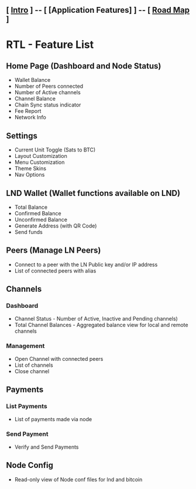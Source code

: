 [ [Intro](README.md) ] -- [ **[Application Features]** ] -- [ [Road Map](Roadmap.md) ]
----
# RTL - Feature List

## Home Page (Dashboard and Node Status)
- Wallet Balance
- Number of Peers connected
- Number of Active channels
- Channel Balance
- Chain Sync status indicator
- Fee Report
- Network Info

## Settings
- Current Unit Toggle (Sats to BTC)
- Layout Customization
- Menu Customization
- Theme Skins
- Nav Options

## LND Wallet (Wallet functions available on LND)
- Total Balance
- Confirmed Balance
- Unconfirmed Balance
- Generate Address (with QR Code)
- Send funds

## Peers (Manage LN Peers)
- Connect to a peer with the LN Public key and/or IP address
- List of connected peers with alias

## Channels
### Dashboard
- Channel Status - Number of Active, Inactive and Pending channels)
- Total Channel Balances - Aggregated balance view for local and remote channels
### Management
- Open Channel with connected peers
- List of channels
- Close channel

## Payments
### List Payments
- List of payments made via node
### Send Payment
- Verify and Send Payments

## Node Config
- Read-only view of Node conf files for lnd and bitcoin
